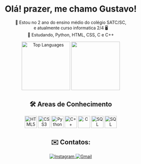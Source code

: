 <h1 align="center">  Olá! prazer, me chamo Gustavo! </h1>
<p align="center"> 🏫 Estou no 2 ano do ensino médio do colégio SATC/SC, <br> e atualmente curso informatica 2/4 🖥<br>📖 Estudando, Python, HTML, CSS, C e C++
</p>

<p align="center">  
<img height="160em" src="https://github-readme-stats.vercel.app/api/top-langs/?username=Gustavobudny&layout=compact&theme=apprentice&show_icons=true" alt="Top Languages" loading="lazy"/> 
<img height="160em" src="https://github-readme-stats.vercel.app/api?username=Gustavobudny&show_icons=true&theme=dracula&include_all_commits=true&count_private=true"/>
</p>

<h2 align="center">🛠️ Areas de Conhecimento</h2>

<p align="center">
  <img src="https://cdn.jsdelivr.net/gh/devicons/devicon/icons/html5/html5-original.svg" alt="HTML5" width="40" height="40" />
  <img src="https://cdn.jsdelivr.net/gh/devicons/devicon/icons/css3/css3-original.svg" alt="CSS3" width="40" height="40" />
  <img src="https://cdn.jsdelivr.net/gh/devicons/devicon/icons/python/python-original.svg" alt="Python" width="40" height="40"/>
  <img src="https://cdn.jsdelivr.net/gh/devicons/devicon@latest/icons/cplusplus/cplusplus-original.svg" alt="C++" width="40" height="40"/>
  <img src="https://img.icons8.com/?size=100&id=40670&format=png&color=000000" alt="C" width="40" height="40"/>
  <img src="https://cdn.jsdelivr.net/gh/devicons/devicon@latest/icons/mysql/mysql-original-wordmark.svg" alt="SQL" width="40" height="40"/>
  <img src="https://cdn.jsdelivr.net/gh/devicons/devicon/icons/arduino/arduino-original-wordmark.svg" alt="SQL" width="40" height="40"/>         
</p>

<h2 align="center">✉️ Contatos: </h2>

<p align="center">
  <a href="https://www.instagram.com/gustavobudny/" target="_blank">
    <img src="https://img.shields.io/badge/-Instagram-%23E4405F?style=for-the-badge&logo=instagram&logoColor=white" alt="Instagram" loading="lazy">
  </a>
  <a href="mailto:gustavosouza1317@gmail.com">
    <img src="https://img.shields.io/badge/Gmail-D14836?style=for-the-badge&logo=gmail&logoColor=white" alt="Gmail" loading="lazy">
  </a>
</p>

